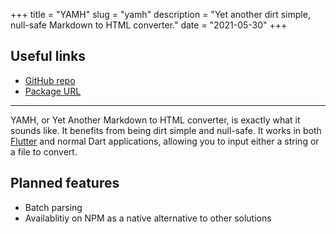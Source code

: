 +++
title = "YAMH"
slug = "yamh"
description = "Yet another dirt simple, null-safe Markdown to HTML converter."
date = "2021-05-30"
+++

## Useful links
- [GitHub repo](https://github.com/doamatto/yamh)
- [Package URL](https://pub.dev/packages/yamh)

---

YAMH, or Yet Another Markdown to HTML converter, is exactly what it sounds like. It benefits from being dirt simple and null-safe. It works in both [Flutter](https://flutter.dev) and normal Dart applications, allowing you to input either a string or a file to convert.

## Planned features
- Batch parsing
- Availablitiy on NPM as a native alternative to other solutions
